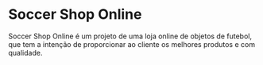 # Soccer Shop Online

Soccer Shop Online é um projeto de uma loja online de objetos de futebol, que tem a intenção de proporcionar ao cliente os melhores produtos e com qualidade. 

